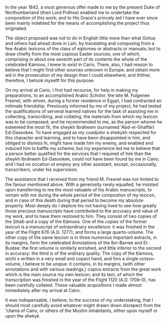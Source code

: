 In the year 1842, a most generous offer made to me by the present Duke of Northumberland (then Lord Prdhoe) enabled me to undertake the composition of this work; and to His Grace's princely aid I have ever since been mainly indebted for the means of accomplishing the project thus originated.

   The object proposed was not to do in English little more than what Golius and others had alread done in Lain, by translating and composing from a few Arabic lexicons of the class of eiptomes or abstracts or manuals; but to draw chiefly from the most copious Easter sources; one of which, comprising in about one seventh part of its contents the whole of the celebrated Ḳámoos, I knew to exist in Cario, There, also, I had reason to believe that I might find other sources unknown in  Europe, and obtain more aid in the prosecution of my design than I could elsewhere; and thither, therefore, I betook myselft for this purpose.

   On my arrival at Cario, I first had recourse, for help in making my preparations, to an accomplished Arabic Scholor, the late M. Fulgenee Fresnel, with whom, during a former residence in Egypt, I had contracted an initimate friendship. Previously informed by me of my project, he had tested the qualifications of serveral learned natives for the task of assisting me in collecting, transcribing, and collating, the materials from which my lexicon was to be composed; and he recommended to me, as the person whome he esteemed the most fit, the sheykh Ibráheem (surnamed 'Abd-el-Ghaffár) Ed-Dasooḳee. To have engaged as my coadjutor a shekykh respected for this character and learning, and to have benn disappointed in him, and obliged to dismiss hi, might have made him my enemy, and enabled and induced him to baffle my scheme; but my experience led me to believe that a person better qualified for the services that I required of him than the sheykh Ibráheem Ed-Dasooḳee, could not have been found by me in Cairo; and I had no occation ot employ any other assistant, except, occasionally, transcribers, under his supervision.

   The assistance that I received from my friend M. Fresnel was not limited to the favour mentioned above. With a generosity rarely equalled, he insisted upon transferring to me the most valuable of his Arabic manuscripts, to remain with me during the whole period of the compostion of my lexicon, and in case of this death during that period to become my absolute property. Most deeply do I deplore his not having lived to see how greatly those precious manuscripts have contributed to the accuracy and value of my work, and to have them restored to him. They consist of two copies of the Ṣiḥáḥ and a copy of the Ḳámoos. One of the copies of the former lexicon is a manuscript of extraordinary excellence: it was finished in the year of the Flight 676 (A.D. 1277); and forms a large quarto-volume. The other copy of the same lexcion is in three numerous important extracts, in its margins, form the celebrated Annotations of the Ibn-Barree and El-Busṭee: the first volume is similarly enrished, and little inferior to the second in accuracy: the third is of the ordinary quality. The copy of the Ḳámoos, wichi s written in a very small and copact hand, and fors a single octavo-volume, I believe to be unqiue: it contains, in tis margins, (with other annotations and with various readings,) copius extracts from the great work which is the main source my own lexicon; and its text, of which the transcription was finished in the year of the Flight 1120 (A.D. 1708-0), has been carefully collated. These valuable acquisitions I made almost immediately after my arrival at Cairo.

   It was indispensable, I believe, to the success of my understaking, that I should most carefully avoid whatever might drawn down disrepect from the 'Ulamà of Cairo, or others of the Muslim inhabitants, either upon myself or upon the shekyk
